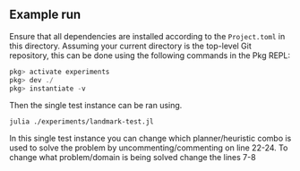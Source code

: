 ## Example run

Ensure that all dependencies are installed according to the `Project.toml` in this directory. Assuming your current directory is the top-level Git repository, this can be done using the following commands in the Pkg REPL:

```julia
pkg> activate experiments
pkg> dev ./
pkg> instantiate -v
```

Then the single test instance can be ran using.

```term
julia ./experiments/landmark-test.jl
```

In this single test instance you can change which planner/heuristic combo is used to solve the problem by uncommenting/commenting on line 22-24.
To change what problem/domain is being solved change the lines 7-8


